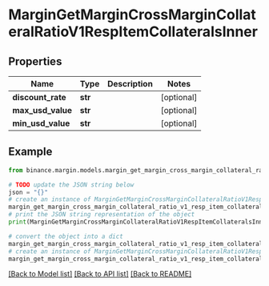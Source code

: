 # MarginGetMarginCrossMarginCollateralRatioV1RespItemCollateralsInner


## Properties

Name | Type | Description | Notes
------------ | ------------- | ------------- | -------------
**discount_rate** | **str** |  | [optional] 
**max_usd_value** | **str** |  | [optional] 
**min_usd_value** | **str** |  | [optional] 

## Example

```python
from binance.margin.models.margin_get_margin_cross_margin_collateral_ratio_v1_resp_item_collaterals_inner import MarginGetMarginCrossMarginCollateralRatioV1RespItemCollateralsInner

# TODO update the JSON string below
json = "{}"
# create an instance of MarginGetMarginCrossMarginCollateralRatioV1RespItemCollateralsInner from a JSON string
margin_get_margin_cross_margin_collateral_ratio_v1_resp_item_collaterals_inner_instance = MarginGetMarginCrossMarginCollateralRatioV1RespItemCollateralsInner.from_json(json)
# print the JSON string representation of the object
print(MarginGetMarginCrossMarginCollateralRatioV1RespItemCollateralsInner.to_json())

# convert the object into a dict
margin_get_margin_cross_margin_collateral_ratio_v1_resp_item_collaterals_inner_dict = margin_get_margin_cross_margin_collateral_ratio_v1_resp_item_collaterals_inner_instance.to_dict()
# create an instance of MarginGetMarginCrossMarginCollateralRatioV1RespItemCollateralsInner from a dict
margin_get_margin_cross_margin_collateral_ratio_v1_resp_item_collaterals_inner_from_dict = MarginGetMarginCrossMarginCollateralRatioV1RespItemCollateralsInner.from_dict(margin_get_margin_cross_margin_collateral_ratio_v1_resp_item_collaterals_inner_dict)
```
[[Back to Model list]](../README.md#documentation-for-models) [[Back to API list]](../README.md#documentation-for-api-endpoints) [[Back to README]](../README.md)


